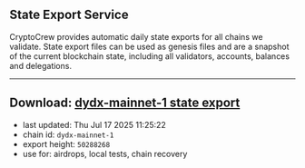 ## State Export Service
CryptoCrew provides automatic daily state exports for all chains we validate. State export files can be used as genesis files and are a snapshot of the current blockchain state, including all validators, accounts, balances and delegations.

---
**Download: [dydx-mainnet-1 state export](https://dl-tyo.ccvalidators.com/SERVICE/dydx/dydx-mainnet-1_export_50288268.json)**
---

- last updated: Thu Jul 17 2025 11:25:22
- chain id: `dydx-mainnet-1`
- export height: `50288268`
- use for: airdrops, local tests, chain recovery
